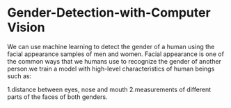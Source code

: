 # Gender-Detection-with-Computer Vision

We can use machine learning to detect the gender of a human using the facial appearance samples of men and women. Facial appearance is one of the common ways that we humans use to recognize the gender of another person.we train a model with high-level characteristics of human beings such as:

1.distance between eyes, nose and mouth
2.measurements of different parts of the faces of both genders.

